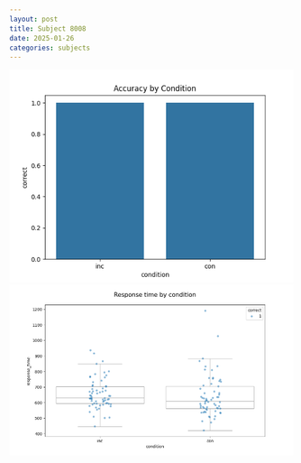 ```yaml
---
layout: post
title: Subject 8008
date: 2025-01-26
categories: subjects
---
```


![](data/8008/run-22/8008_NF_acc.png)
![](data/8008/run-22/8008_NF_rt.png)
